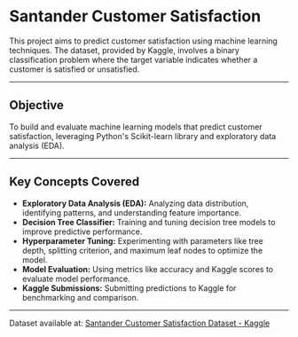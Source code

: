 # Santander Customer Satisfaction

This project aims to predict customer satisfaction using machine learning techniques. The dataset, provided by Kaggle, involves a binary classification problem where the target variable indicates whether a customer is satisfied or unsatisfied.

---

## Objective
To build and evaluate machine learning models that predict customer satisfaction, leveraging Python's Scikit-learn library and exploratory data analysis (EDA).

---

## Key Concepts Covered
- **Exploratory Data Analysis (EDA):** Analyzing data distribution, identifying patterns, and understanding feature importance.
- **Decision Tree Classifier:** Training and tuning decision tree models to improve predictive performance.
- **Hyperparameter Tuning:** Experimenting with parameters like tree depth, splitting criterion, and maximum leaf nodes to optimize the model.
- **Model Evaluation:** Using metrics like accuracy and Kaggle scores to evaluate model performance.
- **Kaggle Submissions:** Submitting predictions to Kaggle for benchmarking and comparison.

---

Dataset available at: [Santander Customer Satisfaction Dataset - Kaggle](https://www.kaggle.com/c/santander-customer-satisfaction)
